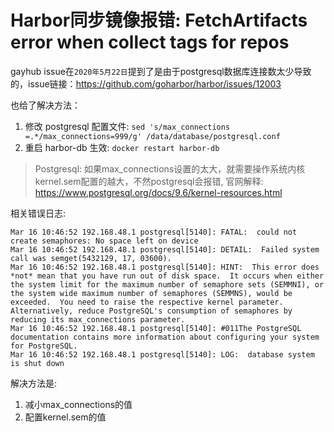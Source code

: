 # Harbor同步镜像报错: FetchArtifacts error when collect tags for repos

gayhub issue在`2020年5月22日`提到了是由于postgresql数据库连接数太少导致的，issue链接：<https://github.com/goharbor/harbor/issues/12003>

也给了解决方法：

1. 修改 postgresql 配置文件: `sed 's/max_connections =.*/max_connections=999/g' /data/database/postgresql.conf`
2. 重启 harbor-db 生效: `docker restart harbor-db`

> Postgresql:
如果max_connections设置的太大，就需要操作系统内核kernel.sem配置的越大，不然postgresql会报错, 官网解释: <https://www.postgresql.org/docs/9.6/kernel-resources.html>

相关错误日志:

```log
Mar 16 10:46:52 192.168.48.1 postgresql[5140]: FATAL:  could not create semaphores: No space left on device
Mar 16 10:46:52 192.168.48.1 postgresql[5140]: DETAIL:  Failed system call was semget(5432129, 17, 03600).
Mar 16 10:46:52 192.168.48.1 postgresql[5140]: HINT:  This error does *not* mean that you have run out of disk space.  It occurs when either the system limit for the maximum number of semaphore sets (SEMMNI), or the system wide maximum number of semaphores (SEMMNS), would be exceeded.  You need to raise the respective kernel parameter.  Alternatively, reduce PostgreSQL's consumption of semaphores by reducing its max_connections parameter.
Mar 16 10:46:52 192.168.48.1 postgresql[5140]: #011The PostgreSQL documentation contains more information about configuring your system for PostgreSQL.
Mar 16 10:46:52 192.168.48.1 postgresql[5140]: LOG:  database system is shut down
```

解决方法是:

1. 减小max_connections的值
2. 配置kernel.sem的值
